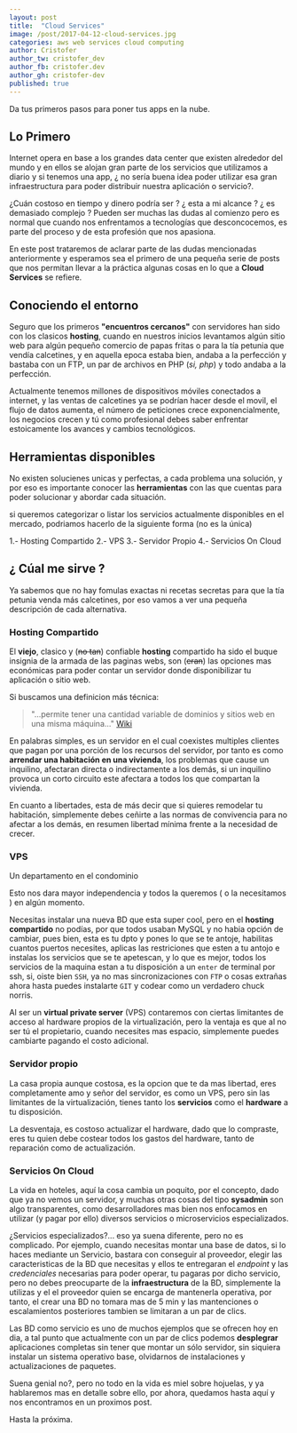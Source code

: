 ```yaml
---
layout: post
title:  "Cloud Services"
image: /post/2017-04-12-cloud-services.jpg
categories: aws web services cloud computing
author: Cristofer
author_tw: cristofer_dev
author_fb: cristofer.dev
author_gh: cristofer-dev
published: true
---
```


Da tus primeros pasos para poner tus apps en la nube.


## Lo Primero

Internet opera en base a los grandes data center que existen alrededor del mundo y en ellos se alojan gran parte de los servicios que utilizamos a diario y si tenemos una app, ¿ no sería buena idea poder utilizar esa gran infraestructura para poder distribuir nuestra aplicación o servicio?.

¿Cuán costoso en tiempo y dinero podría ser ? ¿ esta a mi alcance ? ¿ es demasiado complejo ? Pueden ser muchas las dudas al comienzo pero es normal que cuando nos enfrentamos a tecnologías que desconcocemos, es parte del proceso y de esta profesión que nos apasiona.

En este post trataremos de aclarar parte de las dudas mencionadas anteriormente y esperamos sea el primero de una pequeña serie de posts que nos permitan llevar a la práctica algunas cosas en lo que a **Cloud Services** se refiere.


## Conociendo el entorno

Seguro que los primeros **"encuentros cercanos"** con servidores han sido con los clasicos **hosting**, cuando en nuestros inicios levantamos algún sitio web para algún pequeño comercio de papas fritas o para la tía petunia que vendía calcetines, y en aquella epoca estaba bien, andaba a la perfección y bastaba con un FTP, un par de archivos en PHP (_si, php_) y todo andaba a la perfección.

Actualmente tenemos millones de dispositivos móviles conectados a internet, y las ventas de calcetines ya se podrían hacer desde el movil, el flujo de datos aumenta, el número de peticiones crece exponencialmente, los negocios crecen y tú como profesional debes saber enfrentar estoicamente los avances y cambios tecnológicos.


## Herramientas disponibles

No existen solucienes unicas y perfectas, a cada problema una solución, y por eso es importante conocer las **herramientas** con las que cuentas para poder solucionar y abordar cada situación.

si queremos categorizar o listar los servicios actualmente disponibles en el mercado, podriamos hacerlo de la siguiente forma (no es la única)

1.- Hosting Compartido
2.- VPS
3.- Servidor Propio
4.- Servicios On Cloud

 
## ¿ Cúal me sirve ?

Ya sabemos que no hay fomulas exactas ni recetas secretas para que la tía petunia venda más calcetines, por eso vamos a ver una pequeña descripción de cada alternativa.

### Hosting Compartido

El **viejo**, clasico y (~~no tan~~) confiable **hosting** compartido ha sido el buque insignia de la armada de las paginas webs, son (~~eran~~) las opciones mas económicas para poder contar un servidor donde disponibilizar tu aplicación o sitio web.

Si buscamos una definicion más técnica:

> "...permite tener una cantidad variable de dominios y sitios web en una misma máquina..." [Wiki](https://es.wikipedia.org/wiki/Alojamiento_compartido)

En palabras simples, es un servidor en el cual coexistes multiples clientes que pagan por una porción de los recursos del servidor, por tanto es como **arrendar una habitación en una vivienda**, los problemas que cause un inquilino, afectaran directa o indirectamente a los demás, si un inquilino provoca un corto circuito este afectara a todos los que compartan la vivienda.

En cuanto a libertades, esta de más decir que si quieres remodelar tu habitación, simplemente debes ceñirte a las normas de convivencia para no afectar a los demás, en resumen libertad mínima frente a la necesidad de crecer.


### VPS

Un departamento en el condominio

Esto nos dara mayor independencia y todos la queremos ( o la necesitamos ) en algún momento.

Necesitas instalar una nueva BD que esta super cool, pero en el **hosting compartido** no podías, por que todos usaban MySQL y no habia opción de cambiar, pues bien, esta es tu dpto y pones lo que se te antoje, habilitas cuantos puertos necesites, aplicas las restriciones que esten a tu antojo e instalas los servicios que se te apetescan, y lo que es mejor, todos los servicios de la maquina estan a tu disposición a un `enter` de terminal por ssh, si, oiste bien `SSH`, ya no mas sincronizaciones con `FTP` o cosas extrañas ahora hasta puedes instalarte `GIT` y codear como un verdadero chuck norris.

Al ser un **virtual private server** (VPS) contaremos con ciertas limitantes de acceso al hardware propios de la virtualización, pero la ventaja es que al no ser tú el propietario, cuando necesites mas espacio, simplemente puedes cambiarte pagando el costo adicional.


### Servidor propio

La casa propia aunque costosa, es la opcion que te da mas libertad, eres completamente amo y señor del servidor, es como un VPS, pero sin las limitantes de la virtualización, tienes tanto los **servicios** como el **hardware** a tu disposición.

La desventaja,  es costoso actualizar el hardware, dado que lo compraste, eres tu quien debe costear todos los gastos del hardware, tanto de reparación como de actualización.


### Servicios On Cloud

La vida en hoteles, aquí la cosa cambia un poquito, por el concepto, dado que ya no vemos un servidor, y muchas otras cosas del tipo **sysadmin** son algo transparentes, como desarrolladores mas bien nos enfocamos en utilizar (y pagar por ello)  diversos servicios o microservicios especializados.

¿Servicios especializados?... eso ya suena diferente, pero no es complicado. Por ejemplo, cuando necesitas montar una base de datos, si lo haces mediante un Servicio, bastara con conseguir al proveedor, elegir las caracteristicas de la BD que necesitas y ellos te entregaran el *endpoint* y las *credenciales* necesarias para poder operar, tu pagaras por dicho servicio, pero no debes preocuparte de la **infraestructura** de la BD, simplemente la utilizas y el el proveedor quien se encarga de mantenerla operativa, por tanto, el crear una BD no tomara mas de 5 min y las mantenciones o escalamientos posteriores tambien se limitaran a un par de clics.

Las BD como servicio es uno de muchos ejemplos que se ofrecen hoy en dia, a tal punto que actualmente con un par de clics podemos **desplegrar** aplicaciones completas sin tener que montar un sólo servidor, sin siquiera instalar un sistema operativo base, olvidarnos de instalaciones y actualizaciones de paquetes.

Suena genial no?, pero no todo en la vida es miel sobre hojuelas, y ya hablaremos mas en detalle sobre ello, por ahora, quedamos hasta aquí y nos encontramos en un proximos post.

Hasta la próxima.